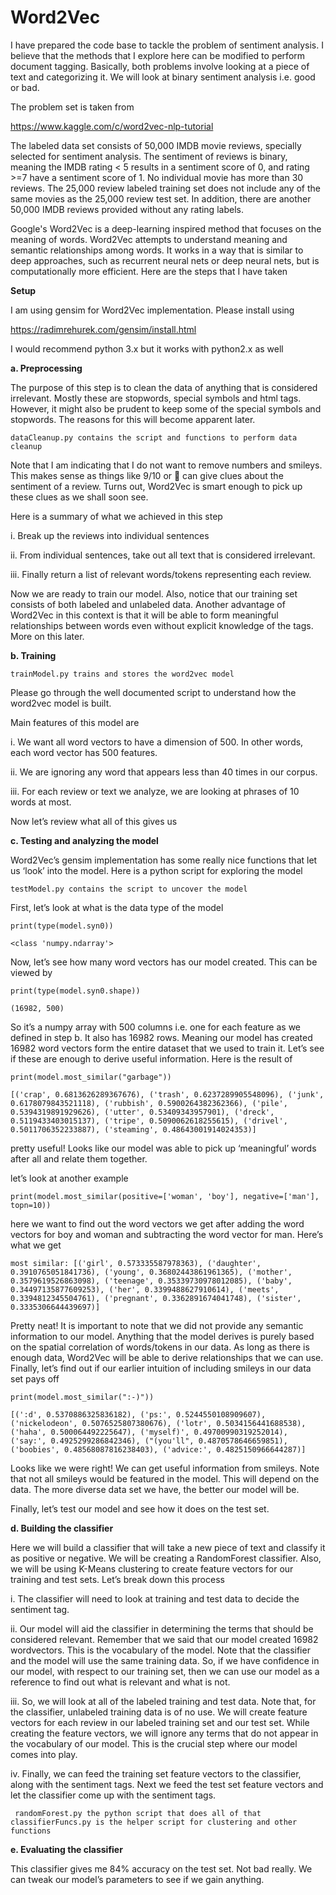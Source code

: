 # Word2Vec

I have prepared the code base to tackle the problem of sentiment analysis. I believe that the methods that I explore here can be modified to perform document tagging. Basically, both problems involve looking at a piece of text and categorizing it. We will look at binary sentiment analysis i.e. good or bad. 

The problem set is taken from

https://www.kaggle.com/c/word2vec-nlp-tutorial

The labeled data set consists of 50,000 IMDB movie reviews, specially selected for sentiment analysis. The sentiment of reviews is binary, meaning the IMDB rating < 5 results in a sentiment score of 0, and rating >=7 have a sentiment score of 1. No individual movie has more than 30 reviews. The 25,000 review labeled training set does not include any of the same movies as the 25,000 review test set. In addition, there are another 50,000 IMDB reviews provided without any rating labels.

Google's Word2Vec is a deep-learning inspired method that focuses on the meaning of words. Word2Vec attempts to understand meaning and semantic relationships among words. It works in a way that is similar to deep approaches, such as recurrent neural nets or deep neural nets, but is computationally more efficient.
Here are the steps that I have taken

**Setup** 

I am using gensim for Word2Vec implementation. Please install using

https://radimrehurek.com/gensim/install.html

I would recommend python 3.x but it works with python2.x as well

**a.	Preprocessing**

The purpose of this step is to clean the data of anything that is considered irrelevant. Mostly these are stopwords, special symbols and html tags. However, it might also be prudent to keep some of the special symbols and stopwords. The reasons for this will become apparent later.

`dataCleanup.py contains the script and functions to perform data cleanup`

Note that I am indicating that I do not want to remove numbers and smileys. This makes sense as things like 9/10 or  can give clues about the sentiment of a review. Turns out, Word2Vec is smart enough to pick up these clues as we shall soon see.

Here is a summary of what we achieved in this step

i.	Break up the reviews into individual sentences

ii. From individual sentences, take out all text that is considered irrelevant.

iii. Finally return a list of relevant words/tokens representing each review.

Now we are ready to train our model. Also, notice that our training set consists of both labeled and unlabeled data. Another advantage of Word2Vec in this context is that it will be able to form meaningful relationships between words even without explicit knowledge of the tags. More on this later.

**b.	Training**

`trainModel.py trains and stores the word2vec model`

Please go through the well documented script to understand how the word2vec model is built.

Main features of this model are

i.	We want all word vectors to have a dimension of 500. In other words, each word vector has 500 features.

ii.	We are ignoring any word that appears less than 40 times in our corpus.

iii.	For each review or text we analyze, we are looking at phrases of 10 words at most.

Now let’s review what all of this gives us

**c.	Testing and analyzing the model**

Word2Vec’s gensim implementation has some really nice functions that let us ‘look’ into the model. Here is a python script for exploring the model

`testModel.py contains the script to uncover the model`

First, let’s look at what is the data type of the model

`print(type(model.syn0))`

`<class 'numpy.ndarray'>`

Now, let’s see how many word vectors has our model created. This can be viewed by

`print(type(model.syn0.shape))`

`(16982, 500)`

So it’s a numpy array with 500 columns i.e. one for each feature as we defined in step b. It also has 16982 rows. Meaning our model has created 16982 word vectors form the entire dataset that we used to train it. Let’s see if these are enough to derive useful information. Here is the result of 

`print(model.most_similar("garbage"))`

`[('crap', 0.6813626289367676), ('trash', 0.6237289905548096), ('junk', 0.6178079843521118), ('rubbish', 0.5900264382362366), ('pile', 0.5394319891929626), ('utter', 0.53409343957901), ('dreck', 0.5119433403015137), ('tripe', 0.5090062618255615), ('drivel', 0.5011706352233887), ('steaming', 0.48643001914024353)]`

pretty useful! Looks like our model was able to pick up ‘meaningful’ words after all and relate them together.

let’s look at another example

`print(model.most_similar(positive=['woman', 'boy'], negative=['man'], topn=10))`

here we want to find out the word vectors we get after adding the word vectors for boy and woman and subtracting the word vector for man. Here’s what we get

`most similar:
[('girl', 0.573335587978363), ('daughter', 0.3910765051841736), ('young', 0.36802443861961365), ('mother', 0.3579619526863098), ('teenage', 0.35339730978012085), ('baby', 0.34497135877609253), ('her', 0.3399488627910614), ('meets', 0.3394812345504761), ('pregnant', 0.3362891674041748), ('sister', 0.3335306644439697)]`

Pretty neat! It is important to note that we did not provide any semantic information to our model. Anything that the model derives is purely based on the spatial correlation of words/tokens in our data. As long as there is enough data, Word2Vec will be able to derive relationships that we can use. Finally, let’s find out if our earlier intuition of including smileys in our data set pays off

`print(model.most_similar(":-)"))`

`[(':d', 0.5370886325836182), ('ps:', 0.5244550108909607), ('nickelodeon', 0.5076525807380676), ('lotr', 0.5034156441688538), ('haha', 0.500064492225647), ('myself)', 0.49700990319252014), ('say:', 0.4925299286842346), ("(you'll", 0.4870578646659851), ('boobies', 0.48568087816238403), ('advice:', 0.4825150966644287)]`

Looks like we were right! We can get useful information from smileys. Note that not all smileys would be featured in the model. This will depend on the data. The more diverse data set we have, the better our model will be.

Finally, let’s test our model and see how it does on the test set.

**d.	Building the classifier**

Here we will build a classifier that will take a new piece of text and classify it as positive or negative. We will be creating a RandomForest classifier.  Also, we will be using K-Means clustering to create feature vectors for our training and test sets. Let’s break down this process 

i.	The classifier will need to look at training and test data to decide the sentiment tag.

ii.	Our model will aid the classifier in determining the terms that should be considered relevant. Remember that we said that our model created 16982 wordvectors. This is the vocabulary of the model. Note that the classifier and the model will use the same training data. So, if we have confidence in our model, with respect to our training set, then we can use our model as a reference to find out what is relevant and what is not.

iii.	So, we will look at all of the labeled training and test data. Note that, for the classifier, unlabeled training data is of no use. We will create feature vectors for each review in our labeled training set and our test set. While creating the feature vectors, we will ignore any terms that do not appear in the vocabulary of our model. This is the crucial step where our model comes into play.

iv.	Finally, we can feed the training set feature vectors to the classifier, along with the sentiment tags. Next we feed the test set feature vectors and let the classifier come up with the sentiment tags.

` randomForest.py the python script that does all of that`
`classifierFuncs.py is the helper script for clustering and other functions`

**e.	Evaluating the classifier**

This classifier gives me 84% accuracy on the test set. Not bad really. We can tweak our model’s parameters to see if we gain anything. 

